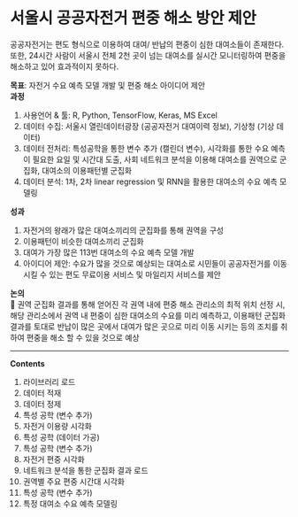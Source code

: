 # **서울시 공공자전거 편중 해소 방안 제안**

공공자전거는 편도 형식으로 이용하여 대여/ 반납의 편중이 심한 대여소들이 존재한다. <br>
또한,	24시간 사람이 서울시 전체 2천 곳이 넘는 대여소를 실시간 모니터링하여 편중을 해소하고 있어 효과적이지 못하다. <br>

**목표**: 자전거 수요 예측 모델 개발 및 편중 해소 아이디어 제안 <br>
**과정**
1. 사용언어 & 툴: R, Python, TensorFlow, Keras, MS Excel
2. 데이터 수집: 서울시 열린데이터광장 (공공자전거 대여이력 정보), 기상청 (기상 데이터)
3. 데이터 전처리: 특성공학을 통한 변수 추가 (캘린더 변수), 시각화를 통한 수요 예측이 필요한 요일 및 시간대 도출, 사회 네트워크 분석을 이용해 대여소를 권역으로 군집화, 대여소의 이용패턴별 군집화
4. 데이터 분석: 1차, 2차 linear regression 및 RNN을 활용한 대여소의 수요 예측 모델링 

**성과**
1.	자전거의 왕래가 많은 대여소끼리의 군집화를 통해 권역을 구성
2. 이용패턴이 비슷한 대여소끼리 군집화
3. 대여가 가장 많은 113번 대여소의 수요 예측 모델 개발
4. 아이디어 제안: 수요가 많을 것으로 예상되는 대여소로 시민들이 공공자전거를 이동시킬 수 있는 편도 무료이용 서비스 및 마일리지 서비스를 제안 <br>

**논의**<br>
	권역 군집화 결과를 통해 얻어진 각 권역 내에 편중 해소 관리소의 최적 위치 선정 시, 해당 관리소에서 권역 내 편중이 심한 대여소의 수요를 미리 예측하고, 이용패턴 군집화 결과를 토대로 반납이 많은 곳에서 대여가 많은 곳으로 미리 이동 시키는 등의 조치를 취하여 편중을 해소 할 수 있을 것으로 예상 

---
**Contents**

1. 라이브러리 로드
2. 데이터 적재
3. 데이터 정제
4. 특성 공학 (변수 추가)
5. 자전거 이용량 시각화
6. 특성 공학 (데이터 가공)
7. 특성 공학 (변수 추가)
8. 자전거 편중 시각화
9. 네트워크 분석을 통한 군집화 결과 로드
10. 권역별 주요 편중 시간대 시각화
11. 특성 공학 (변수 추가)
12. 특정 대여소 수요 예측 모델링
